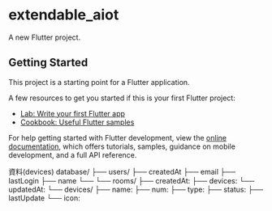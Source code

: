 # extendable_aiot

A new Flutter project.

## Getting Started

This project is a starting point for a Flutter application.

A few resources to get you started if this is your first Flutter project:

- [Lab: Write your first Flutter app](https://docs.flutter.dev/get-started/codelab)
- [Cookbook: Useful Flutter samples](https://docs.flutter.dev/cookbook)

For help getting started with Flutter development, view the
[online documentation](https://docs.flutter.dev/), which offers tutorials,
samples, guidance on mobile development, and a full API reference.


資料(devices)
database/
├── users/
    ├── createdAt
    ├── email
    ├── lastLogin
    ├── name
    └──
└── rooms/
    ├── createdAt:
    ├── devices:
    └── updatedAt:
└── devices/
    ├── name:
    ├── num:
    ├── type:
    ├── status:
    ├── lastUpdate
    └── icon:
